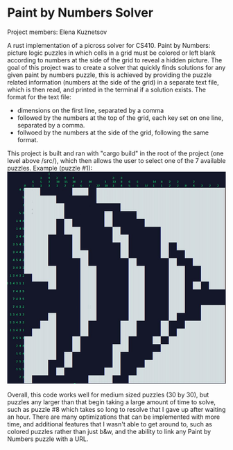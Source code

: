 # Paint by Numbers Solver
Project members: Elena Kuznetsov

A rust implementation of a picross solver for CS410. 
Paint by Numbers: picture logic puzzles in which cells in a grid must be colored or left blank according to numbers at the side of the grid to reveal a hidden picture.
The goal of this project was to create a solver that quickly finds solutions for any given paint by numbers puzzle, this is achieved by providing the puzzle related information (numbers at the side of the grid) in a separate text file, which is then read, and printed in the terminal if a solution exists. 
The format for the text file: 
- dimensions on the first line, separated by a comma
- followed by the numbers at the top of the grid, each key set on one line, separated by a comma.
- follwoed by the numbers at the side of the grid, following the same format.

This project is built and ran with "cargo build" in the root of the project (one level above /src/), which then allows the user to select one of the 7 available puzzles.
Example (puzzle #1):
![plot](./readme_img/example.JPG)

Overall, this code works well for medium sized puzzles (30 by 30), but puzzles any larger than that begin taking a large amount of time to solve, such as puzzle #8 which takes so long to resolve that I gave up after waiting an hour. There are many optimizations that can be implemented with more time, and additional features that I wasn't able to get around to, such as colored puzzles rather than just b&w, and the ability to link any Paint by Numbers puzzle with a URL.  
